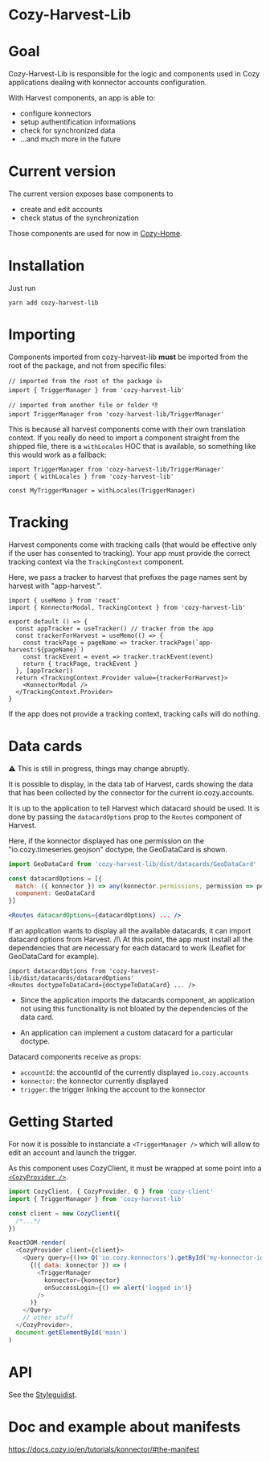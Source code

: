 # Cozy-Harvest-Lib

# Goal

Cozy-Harvest-Lib is responsible for the logic and components used in Cozy applications dealing with konnector accounts configuration.

With Harvest components, an app is able to:

- configure konnectors
- setup authentification informations
- check for synchronized data
- ...and much more in the future

# Current version

The current version exposes base components to

- create and edit accounts
- check status of the synchronization

Those components are used for now in [Cozy-Home](https://github.com/cozy/cozy-home).

# Installation

Just run

```
yarn add cozy-harvest-lib
```

# Importing

Components imported from cozy-harvest-lib **must** be imported from the root of the package, and not from specific files:

```
// imported from the root of the package 👍
import { TriggerManager } from 'cozy-harvest-lib'

// imported from another file or folder 👎
import TriggerManager from 'cozy-harvest-lib/TriggerManager'
```

This is because all harvest components come with their own translation context. If you really do need
to import a component straight from the shipped file, there is a `withLocales` HOC that is available,
so something like this would work as a fallback:

```
import TriggerManager from 'cozy-harvest-lib/TriggerManager'
import { withLocales } from 'cozy-harvest-lib'

const MyTriggerManager = withLocales(TriggerManager)
```

# Tracking

Harvest components come with tracking calls (that would be effective only if the
user has consented to tracking). Your app must provide the correct tracking
context via the `TrackingContext` component.

Here, we pass a tracker to harvest that prefixes the page names sent by harvest
with "app-harvest:".

```
import { useMemo } from 'react'
import { KonnectorModal, TrackingContext } from 'cozy-harvest-lib'

export default () => {
  const appTracker = useTracker() // tracker from the app
  const trackerForHarvest = useMemo(() => {
    const trackPage = pageName => tracker.trackPage(`app-harvest:${pageName}`)
    const trackEvent = event => tracker.trackEvent(event)
    return { trackPage, trackEvent }
  }, [appTracker])
  return <TrackingContext.Provider value={trackerForHarvest}>
    <KonnectorModal />
  </TrackingContext.Provider>
}
```

If the app does not provide a tracking context, tracking calls will do nothing.

# Data cards

⚠️ This is still in progress, things may change abruptly.

It is possible to display, in the data tab of Harvest, cards showing the data that
has been collected by the connector for the current io.cozy.accounts.

It is up to the application to tell Harvest which datacard should be used. It is done
by passing the `datacardOptions` prop to the `Routes` component of Harvest.

Here, if the konnector displayed has one permission on the "io.cozy.timeseries.geojson"
doctype, the GeoDataCard is shown.

```jsx
import GeoDataCard from 'cozy-harvest-lib/dist/datacards/GeoDataCard'

const datacardOptions = [{
  match: ({ konnector }) => any(konnector.permissions, permission => permission.type == 'io.cozy.timeseries.geojson'),
  component: GeoDataCard
}]

<Routes datacardOptions={datacardOptions} ... />
```

If an application wants to display all the available datacards, it can import
datacard options from Harvest. /!\ At this point, the app must install all the dependencies
that are necessary for each datacard to work (Leaflet for GeoDataCard for example).

```
import datacardOptions from 'cozy-harvest-lib/dist/datacards/datacardOptions'
<Routes doctypeToDataCard={doctypeToDataCard} ... />
```

- Since the application imports the datacards component, an application
  not using this functionality is not bloated by the dependencies
  of the data card.

- An application can implement a custom datacard for a particular
  doctype.

Datacard components receive as props:

- `accountId`: the accountId of the currently displayed `io.cozy.accounts`
- `konnector`: the konnector currently displayed
- `trigger`: the trigger linking the account to the konnector

# Getting Started

For now it is possible to instanciate a `<TriggerManager />` which will allow to edit an account and launch the trigger.

As this component uses CozyClient, it must be wrapped at some point into a [`<CozyProvider />`](https://github.com/cozy/cozy-client/blob/master/docs/getting-started.md#wrapping-the-app-in-a-cozyprovider).

```js
import CozyClient, { CozyProvider, Q } from 'cozy-client'
import { TriggerManager } from 'cozy-harvest-lib'

const client = new CozyClient({
  /*...*/
})

ReactDOM.render(
  <CozyProvider client={client}>
    <Query query={()=> Q('io.cozy.konnectors').getById('my-konnector-id')}>
      {({ data: konnector }) => (
        <TriggerManager
          konnector={konnector}
          onSuccessLogin={() => alert('logged in')}
        />
      )}
    </Query>
    // other stuff
  </CozyProvider>,
  document.getElementById('main')
)
```

# API

See the [Styleguidist](https://docs.cozy.io/cozy-libs/cozy-harvest-lib/).

# Doc and example about manifests

<https://docs.cozy.io/en/tutorials/konnector/#the-manifest>
